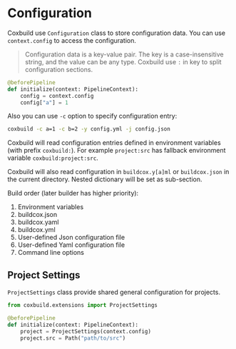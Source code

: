 # Configuration

Coxbuild use `Configuration` class to store configuration data. You can use `context.config` to access the configuration.

> Configuration data is a key-value pair. The key is a case-insensitive string, and the value can be any type. Coxbuild use `:` in key to split configuration sections.

```python
@beforePipeline
def initialize(context: PipelineContext):
    config = context.config
    config["a"] = 1
```

Also you can use `-c` option to specify configuration entry:

```sh
coxbuild -c a=1 -c b=2 -y config.yml -j config.json
```

Coxbuild will read configuration entries defined in environment variables (with prefix `coxbuild:`). For example `project:src` has fallback environment variable `coxbuild:project:src`.

Coxbuild will also read configuration in `buildcox.y[a]ml` or `buildcox.json` in the current directory.
Nested dictionary will be set as sub-section.

Build order (later builder has higher priority):

1. Environment variables
2. buildcox.json
3. buildcox.yaml
4. buildcox.yml
5. User-defined Json configuration file
6. User-defined Yaml configuration file
7. Command line options

## Project Settings

`ProjectSettings` class provide shared general configuration for projects.

```python
from coxbuild.extensions import ProjectSettings

@beforePipeline
def initialize(context: PipelineContext):
    project = ProjectSettings(context.config)
    project.src = Path("path/to/src")
```
